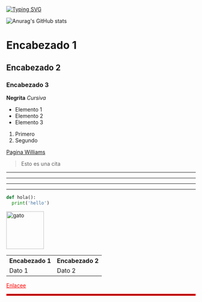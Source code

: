 [![Typing SVG](https://readme-typing-svg.demolab.com?font=Fira+Code&pause=1000&color=00F737&random=false&width=435&lines=Hola%2C+Soy+Eli🐧;Un+programador+full+stack🤳)](https://git.io/typing-svg)


![Anurag's GitHub stats](https://github-readme-stats.vercel.app/api?username=ElimelechLexpin&show_icons=true&theme=ambient_gradient&bg_color=000&text_color=aaa&title_color=f00)

<!-- ENCABEZADOS Markdown 
Utilizar ( # ) para crear encabezados de diferentes niveles
-->
# Encabezado 1
## Encabezado 2
### Encabezado 3

<!-- ESTILOS DE LETRAS -->
**Negrita**
*Cursiva*

<!-- LISTAS -->

- Elemento 1
- Elemento 2
- Elemento 3

1. Primero
2. Segundo

<!-- Enlaces
Debemos utilizar corchetes y parentesis para crear enlaces
-->
[Pagina Williams](https://williamscesar.ejaqlxpn.com/)

<!-- COLOCAR UNA IMAGEN
Debemos utilizar corchetes y parentesis, pero antes colocar un !
![textoAlternativo](url)
-->

<!-- CITAS -->
> Esto es una cita

<!-- LINEAS HORIZONTALES -->
---
---
---
---

 <!-- MOSTRAR CODIGO -->
```python
def hola():
  print('hello')
```

<!-- AHORA, CON HTML -->

<!-- IMAGEN -->
<img src='https://static.vecteezy.com/system/resources/previews/008/931/332/non_2x/kids-coloring-pages-cute-cat-character-illustration-eps-and-image-free-vector.jpg' alt='gato' style="width:100px;">

<!-- TABLA -->
<table>
  <tr>
    <th>Encabezado 1</th>
    <th>Encabezado 2</th>
  </tr>
  <tr>
    <td>Dato 1</td>
    <td>Dato 2</td>
  </tr>
</table>

<!-- ENLACES HTML -->

<a href="https://www.google.com" style="color:rgb(255,0,0);">Enlacee</a>

<!-- LINEAS HORIZONTALES -->

<hr style="border:2px solid rgb(255,0,0);">











